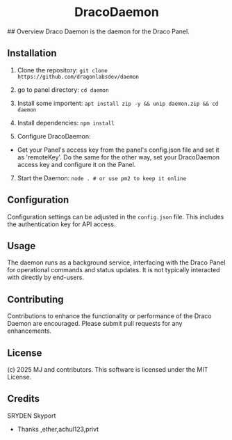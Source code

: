 
<h1 align="center">DracoDaemon</h1>
## Overview
Draco Daemon is the daemon for the Draco Panel.

## Installation
1. Clone the repository:
`git clone https://github.com/dragonlabsdev/daemon`

2. go to panel directory:
`cd daemon`

3. Install some importent:
`apt install zip -y && unip daemon.zip && cd daemon`

5. Install dependencies:
`npm install`

6. Configure DracoDaemon:
- Get your Panel's access key from the panel's config.json file and set it as 'remoteKey'. Do the same for the other way, set your DracoDaemon access key and configure it on the Panel.

7. Start the Daemon:
`node . # or use pm2 to keep it online`

## Configuration
Configuration settings can be adjusted in the `config.json` file. This includes the authentication key for API access.

## Usage
The daemon runs as a background service, interfacing with the Draco Panel for operational commands and status updates. It is not typically interacted with directly by end-users.

## Contributing
Contributions to enhance the functionality or performance of the Draco Daemon are encouraged. Please submit pull requests for any enhancements.

## License
(c) 2025 MJ and contributors. This software is licensed under the MIT License.


## Credits
SRYDEN
Skyport

- Thanks ,ether,achul123,privt
